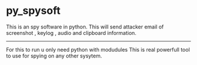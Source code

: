 # py_spysoft

This is an spy software in python. This will send attacker email of screenshot , keylog , audio and clipboard information.

____________________________________________________________________________________________________________________________________

For this to run u only need python with modudules
This is real powerfull tool to use for spying on any other sysytem.
